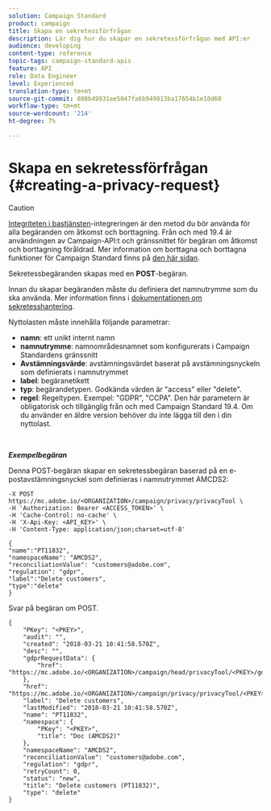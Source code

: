 ```yaml
---
solution: Campaign Standard
product: campaign
title: Skapa en sekretessförfrågan
description: Lär dig hur du skapar en sekretessförfrågan med API:er
audience: developing
content-type: reference
topic-tags: campaign-standard-apis
feature: API
role: Data Engineer
level: Experienced
translation-type: tm+mt
source-git-commit: 088b49931ee5047fa6b949813ba17654b1e10d60
workflow-type: tm+mt
source-wordcount: '214'
ht-degree: 7%

---
```



# Skapa en sekretessförfrågan {#creating-a-privacy-request}

>[!CAUTION]
>
>[Integriteten i bastjänsten](https://adobe.io/apis/cloudplatform/gdpr.html)-integreringen är den metod du bör använda för alla begäranden om åtkomst och borttagning. Från och med 19.4 är användningen av Campaign-API:t och gränssnittet för begäran om åtkomst och borttagning föråldrad. Mer information om borttagna och borttagna funktioner för Campaign Standard finns på [den här sidan](../../rn/using/deprecated-features.md).

Sekretessbegäranden skapas med en **POST**-begäran.

Innan du skapar begäranden måste du definiera det namnutrymme som du ska använda. Mer information finns i [dokumentationen om sekretesshantering](https://helpx.adobe.com/se/campaign/kb/acs-privacy.html#ManagingPrivacyRequests).

Nyttolasten måste innehålla följande parametrar:

* **namn**: ett unikt internt namn
* **namnutrymme**: namnområdesnamnet som konfigurerats i Campaign Standardens gränssnitt
* **Avstämningsvärde**: avstämningsvärdet baserat på avstämningsnyckeln som definierats i namnutrymmet
* **label**: begäranetikett
* **typ**: begärandetypen. Godkända värden är &quot;access&quot; eller &quot;delete&quot;.
* **regel**: Regeltypen. Exempel: &quot;GDPR&quot;, &quot;CCPA&quot;. Den här parametern är obligatorisk och tillgänglig från och med Campaign Standard 19.4. Om du använder en äldre version behöver du inte lägga till den i din nyttolast.

<br/>

***Exempelbegäran***

Denna POST-begäran skapar en sekretessbegäran baserad på en e-postavstämningsnyckel som definieras i namnutrymmet AMCDS2:

```
-X POST https://mc.adobe.io/<ORGANIZATION>/campaign/privacy/privacyTool \
-H 'Authorization: Bearer <ACCESS_TOKEN>' \
-H 'Cache-Control: no-cache' \
-H 'X-Api-Key: <API_KEY>' \
-H 'Content-Type: application/json;charset=utf-8'

{
"name":"PT11832",
"namespaceName": "AMCDS2",
"reconciliationValue": "customers@adobe.com",
"regulation": "gdpr",
"label":"Delete customers",
"type":"delete"
}
```

Svar på begäran om POST.

```
{
    "PKey": "<PKEY>",
    "audit": "",
    "created": "2018-03-21 10:41:58.570Z",
    "desc": "",
    "gdprRequestData": {
        "href": "https://mc.adobe.io/<ORGANIZATION>/campaign/head/privacyTool/<PKEY>/gdprRequestData/"
    },
    "href": "https://mc.adobe.io/<ORGANIZATION>/campaign/privacy/privacyTool/<PKEY>",
    "label": "Delete customers",
    "lastModified": "2018-03-21 10:41:58.570Z",
    "name": "PT11832",
    "namespace": {
        "PKey": "<PKEY>",
        "title": "Doc (AMCDS2)"
    },
    "namespaceName": "AMCDS2",
    "reconciliationValue": "customers@adobe.com",
    "regulation": "gdpr",
    "retryCount": 0,
    "status": "new",
    "title": "Delete customers (PT11832)",
    "type": "delete"
}
```
